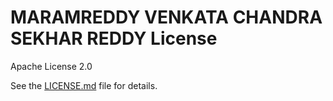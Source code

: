 # MARAMREDDY VENKATA CHANDRA SEKHAR REDDY License

Apache License 2.0

See the [LICENSE.md](LICENSE.md) file for details.
